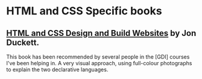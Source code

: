 # HTML and CSS Specific books

## [**HTML and CSS Design and Build Websites**](https://www.amazon.com/HTML-CSS-Design-Build-Websites/dp/1118008189?ie=UTF8&*Version*=1&*entries*=0) by Jon Duckett.

This book has been recommended by several people in the [GDI] courses I've been helping in. A very visual approach, using full-colour photographs to explain the two declarative languages.
